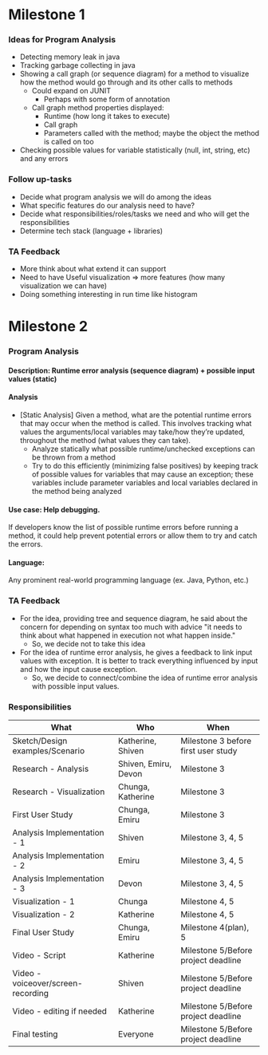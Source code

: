 # Milestone 1

### Ideas for Program Analysis

* Detecting memory leak in java
* Tracking garbage collecting in java
* Showing a call graph (or sequence diagram) for a method to visualize how the method would go through and its other calls to methods
  * Could expand on JUNIT 
    * Perhaps with some form of annotation
  * Call graph method properties displayed:
    * Runtime (how long it takes to execute)
    * Call graph
    * Parameters called with the method; maybe the object the method is called on too
* Checking possible values for variable statistically (null, int, string, etc) and any errors

### Follow up-tasks
* Decide what program analysis we will do among the ideas
* What specific features do our analysis need to have?
* Decide what responsibilities/roles/tasks we need and who will get the responsibilities
* Determine tech stack (language + libraries)

### TA Feedback
* More think about what extend it can support
* Need to have Useful visualization => more features (how many visualization we can have)
* Doing something interesting in run time like histogram

# Milestone 2

### Program Analysis

#### Description: Runtime error analysis (sequence diagram) + possible input values (static)
#### Analysis
* [Static Analysis] Given a method, what are the potential runtime errors that may occur when the method is called. This involves tracking what values the arguments/local variables may take/how they’re updated, throughout the method (what values they can take).
  * Analyze statically what possible runtime/unchecked exceptions can be thrown from a method
  * Try to do this efficiently (minimizing false positives) by keeping track of possible values for variables that may cause an exception; these variables include parameter variables and local variables declared in the method being analyzed

#### Use case: Help debugging.
If developers know the list of possible runtime errors before running a method, it could help prevent potential errors or allow them to try and catch the errors.
#### Language: 
Any prominent real-world programming language (ex. Java, Python, etc.)

### TA Feedback
* For the idea, providing tree and sequence diagram, he said about the concern for depending on syntax too much with advice "it needs to think about what happened in execution not what happen inside."
  * So, we decide not to take this idea
* For the idea of runtime error analysis, he gives a feedback to link input values with exception. It is better to track everything influenced by input and how the input cause exception.
  * So, we decide to connect/combine the idea of runtime error analysis with possible input values.

### Responsibilities

| What | Who | When |
|------|-----|------|
| Sketch/Design examples/Scenario | Katherine, Shiven | Milestone 3 before first user study |
| Research - Analysis | Shiven, Emiru, Devon | Milestone 3 |
| Research - Visualization | Chunga, Katherine | Milestone 3 |
| First User Study | Chunga, Emiru | Milestone 3 |
| Analysis Implementation - 1 | Shiven | Milestone 3, 4, 5 |
| Analysis Implementation - 2 | Emiru | Milestone 3, 4, 5 |
| Analysis Implementation - 3 | Devon | Milestone 3, 4, 5 |
| Visualization - 1 | Chunga | Milestone 4, 5 |
| Visualization - 2 | Katherine | Milestone 4, 5 |
| Final User Study | Chunga, Emiru | Milestone 4(plan), 5 |
| Video - Script | Katherine | Milestone 5/Before project deadline |
| Video - voiceover/screen-recording | Shiven | Milestone 5/Before project deadline |
| Video - editing if needed | Katherine | Milestone 5/Before project deadline |
| Final testing | Everyone | Milestone 5/Before project deadline |
